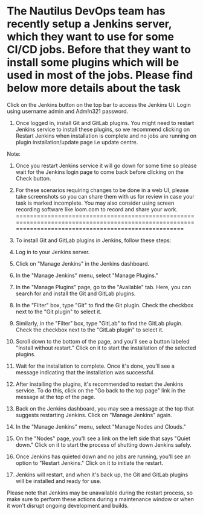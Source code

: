 # The Nautilus DevOps team has recently setup a Jenkins server, which they want to use for some CI/CD jobs. Before that they want to install some plugins which will be used in most of the jobs. Please find below more details about the task



Click on the Jenkins button on the top bar to access the Jenkins UI. Login using username admin and Adm!n321 password.


1. Once logged in, install Git and GitLab plugins. You might need to restart Jenkins service to install these plugins, so we recommend clicking on Restart Jenkins when installation is complete and no jobs are running on plugin installation/update page i.e update centre.

Note:

1. Once you restart Jenkins service it will go down for some time so please wait for the Jenkins login page to come back before clicking on the Check button.

2. For these scenarios requiring changes to be done in a web UI, please take screenshots so you can share them with us for review in case your task is marked incomplete. You may also consider using screen recording software like loom.com to record and share your work.
======================================================================================================================================================
3. To install Git and GitLab plugins in Jenkins, follow these steps:

1. Log in to your Jenkins server.

2. Click on "Manage Jenkins" in the Jenkins dashboard.

3. In the "Manage Jenkins" menu, select "Manage Plugins."

4. In the "Manage Plugins" page, go to the "Available" tab. Here, you can search for and install the Git and GitLab plugins.

5. In the "Filter" box, type "Git" to find the Git plugin. Check the checkbox next to the "Git plugin" to select it.

6. Similarly, in the "Filter" box, type "GitLab" to find the GitLab plugin. Check the checkbox next to the "GitLab plugin" to select it.

7. Scroll down to the bottom of the page, and you'll see a button labeled "Install without restart." Click on it to start the installation of the selected plugins.

8. Wait for the installation to complete. Once it's done, you'll see a message indicating that the installation was successful.

9. After installing the plugins, it's recommended to restart the Jenkins service. To do this, click on the "Go back to the top page" link in the message at the top of the page.

10. Back on the Jenkins dashboard, you may see a message at the top that suggests restarting Jenkins. Click on "Manage Jenkins" again.

11. In the "Manage Jenkins" menu, select "Manage Nodes and Clouds."

12. On the "Nodes" page, you'll see a link on the left side that says "Quiet down." Click on it to start the process of shutting down Jenkins safely.

13. Once Jenkins has quieted down and no jobs are running, you'll see an option to "Restart Jenkins." Click on it to initiate the restart.

14. Jenkins will restart, and when it's back up, the Git and GitLab plugins will be installed and ready for use.

Please note that Jenkins may be unavailable during the restart process, so make sure to perform these actions during a maintenance window or when it won't disrupt ongoing development and builds.
